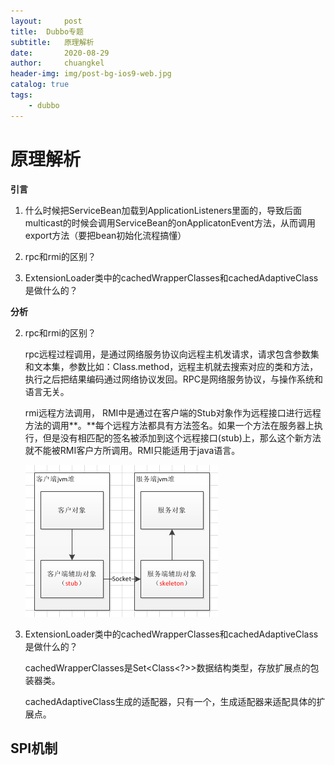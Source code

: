 ```yaml
---
layout:     post
title:	Dubbo专题
subtitle: 	原理解析
date:       2020-08-29
author:     chuangkel
header-img: img/post-bg-ios9-web.jpg
catalog: true
tags:
    - dubbo
---
```


# 原理解析

**引言**

1. 什么时候把ServiceBean加载到ApplicationListeners里面的，导致后面multicast的时候会调用ServiceBean的onApplicatonEvent方法，从而调用export方法（要把bean初始化流程搞懂）

2. rpc和rmi的区别？
3. ExtensionLoader类中的cachedWrapperClasses和cachedAdaptiveClass是做什么的？



**分析**



2. rpc和rmi的区别？

   rpc远程过程调用，是通过网络服务协议向远程主机发请求，请求包含参数集和文本集，参数比如：Class.method，远程主机就去搜索对应的类和方法，执行之后把结果编码通过网络协议发回。RPC是网络服务协议，与操作系统和语言无关。

   rmi远程方法调用， RMI中是通过在客户端的Stub对象作为远程接口进行远程方法的调用**。**每个远程方法都具有方法签名。如果一个方法在服务器上执行，但是没有相匹配的签名被添加到这个远程接口(stub)上，那么这个新方法就不能被RMI客户方所调用。RMI只能适用于java语言。

   ![](/..\img\rmi-stub.png)

3. ExtensionLoader类中的cachedWrapperClasses和cachedAdaptiveClass是做什么的？

   cachedWrapperClasses是Set<Class<?>>数据结构类型，存放扩展点的包装器类。

   cachedAdaptiveClass生成的适配器，只有一个，生成适配器来适配具体的扩展点。



## SPI机制

